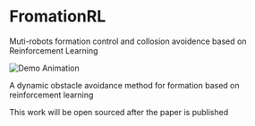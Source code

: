 # FromationRL
Muti-robots formation control and collosion avoidence based on Reinforcement Learning 

![Demo Animation](https://github.com/MACSCLAB/FormationMA/main/Figure/Fromation.gif)

A dynamic obstacle avoidance method for formation based on reinforcement learning

This work will be open sourced after the paper is published
